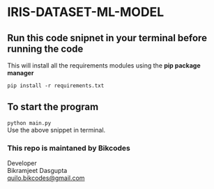 # IRIS-DATASET-ML-MODEL

## Run this code snipnet in your terminal before running the code
This will install all the requirements modules using the **pip package manager**

```pip install -r requirements.txt``` 

## To start the program
```python main.py```
<br/>
Use the above snippet in terminal.

### This repo is maintaned by Bikcodes
Developer  <br />
Bikramjeet Dasgupta  <br />
quilo.bikcodes@gmail.com 